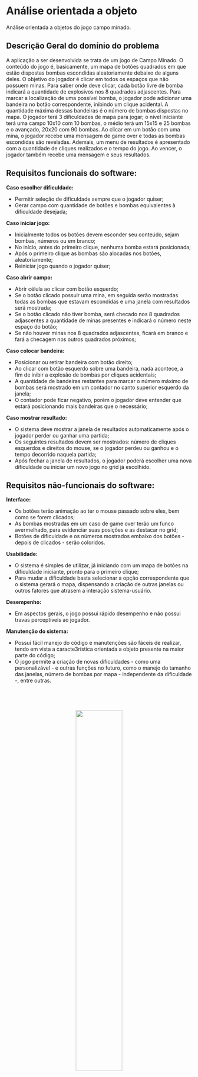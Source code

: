 # Análise orientada a objeto

Análise orientada a objetos do jogo campo minado.

## Descrição Geral do domínio do problema

A aplicação a ser desenvolvida se trata de um jogo de Campo Minado. O conteúdo do jogo é, basicamente, um mapa de botões quadrados em que estão dispostas bombas escondidas aleatoriamente debaixo de alguns deles. O objetivo do jogador é clicar em todos os espaços que não possuem minas. Para saber onde deve clicar, cada botão livre de bomba indicará a quantidade de explosivos nos 8 quadrados adjascentes. Para marcar a localização de uma possível bomba, o jogador pode adicionar uma bandeira no botão correspondente, inibindo um clique acidental. A quantidade máxima dessas bandeiras é o número de bombas dispostas no mapa.
O jogador terá 3 dificuldades de mapa para jogar; o nível iniciante terá uma campo 10x10 com 10 bombas, o médio terá um 15x15 e 25 bombas e o avançado, 20x20 com 90 bombas.
Ao clicar em um botão com uma mina, o jogador recebe uma mensagem de game over e todas as bombas escondidas são reveladas. Ademais, um menu de resultados é apresentado com a quantidade de cliques realizados e o tempo do jogo. Ao vencer, o jogador também recebe uma mensagem e seus resultados.

## Requisitos funcionais do software: 


**Caso escolher dificuldade:**
- Permitir seleção de dificuldade sempre que o jogador quiser;
- Gerar campo com quantidade de botões e bombas equivalentes à dificuldade desejada;
  
**Caso iniciar jogo:**
- Inicialmente todos os botões devem esconder seu conteúdo, sejam bombas, números ou em branco;
- No início, antes do primeiro clique, nenhuma bomba estará posicionada;
- Após o primeiro clique as bombas são alocadas nos botões, aleatoriamente;
- Reiniciar jogo quando o jogador quiser;

**Caso abrir campo:**
- Abrir célula ao clicar com botão esquerdo;
- Se o botão clicado possuir uma mina, em seguida serão mostradas todas as bombas que estavam escondidas e uma janela com resultados será mostrada;
- Se o botão clicado não tiver bomba, será checado nos 8 quadrados adjascentes a quantidade de minas presentes e indicará o número neste espaço do botão;
- Se não houver minas nos 8 quadrados adjascentes, ficará em branco e fará a checagem nos outros quadrados próximos;
  
**Caso colocar bandeira:**
- Posicionar ou retirar bandeira com botão direito;
- Ao clicar com botão esquerdo sobre uma bandeira, nada acontece, a fim de inibir a explosão de bombas por cliques acidentais;
- A quantidade de bandeiras restantes para marcar o número máximo de bombas será mostrado em um contador no canto superior esquerdo da janela;
- O contador pode ficar negativo, porém o jogador deve entender que estará posicionando mais bandeiras que o necessário;

**Caso mostrar resultado:**
- O sistema deve mostrar a janela de resultados automaticamente após o jogador perder ou ganhar uma partida;
- Os seguintes resultados devem ser mostrados: número de cliques esquerdos e direitos do mouse, se o jogador perdeu ou ganhou e o tempo decorrido naquela partida;
- Após fechar a janela de resultados, o jogador poderá escolher uma nova dificuldade ou iniciar um novo jogo no grid já escolhido.

## Requisitos não-funcionais do software: 
**Interface:**
- Os botões terão animação ao ter o mouse passado sobre eles, bem como se forem clicados;
- As bombas mostradas em um caso de game over terão um funco avermelhado, para evidenciar suas posições e as destacar no grid;
- Botões de dificuldade e os números mostrados embaixo dos botões - depois de clicados - serão coloridos.

**Usabilidade:**
- O sistema é simples de utilizar, já iniciando com um mapa de botões na dificuldade iniciante, pronto para o primeiro clique;
- Para mudar a dificuldade basta selecionar a opção correspondente que o sistema gerará o mapa, dispensando a criação de outras janelas ou outros fatores que atrasem a interação sistema-usuário.

**Desempenho:**
- Em aspectos gerais, o jogo possui rápido desempenho e não possui travas perceptíveis ao jogador.

**Manutenção do sistema:**
- Possui fácil manejo do código e manutenções são fáceis de realizar, tendo em vista a caracte3rística orientada a objeto presente na maior parte do código;
- O jogo permite a criação de novas dificuldades - como uma personalizável - e outras funções no futuro, como o manejo do tamanho das janelas, número de bombas por mapa - independente da dificuldade -, entre outras.

<br><br>
<div align="center">
<img src="images/mine2.png"
     width="50%"
     style="padding: 10px">
</div>

<br><br>
## Diagrama de Casos de Uso
<div align="center">
  <img src="images/casos_uso.png"
     align="center"
     width="60%"
     style="padding: 10px">
</div>

<br><br>
Esta aplicação conta com somente um ator - que é o jogador - e o sistema.
Inicialmente, o jogador entra na tela principal do jogo, onde há 5 botões (além do campo com minas): novo jogo - simbolizado por um emoji sorridente -, sobre (about), e as 3 dificuldades disponíveis - iniciante, médio e avançado. Ao clicar no emoji sorridente - novo jogo, o sistema restaura os botões e os contadores;

<h1>Caso de uso - escolher dificuldade:</h1>

3 botões estarão alocados no topo da janela, dispondo das dificuldades disponíveis para o jogo.
Ao selecionar a dificuldade fácil, o mapa do campo minado gerará um grid 10x10; no médio, um grid 15x15 e no avançado, 20x20;

<h1>Caso de uso - Iniciar jogo:</h1>

No início do jogo, o usuário verá um layout de botões, um cronômetro zerado no canto superior direito e, no esquerdo, um contador fixo com o número máximo de flags que poderá utilizar;
Ao apertar o primeiro quadrado, o cronômetro é ativado, mostrando o tempo de jogo até que todos os botões sem bomba estejam descobertos ou se o jogador tenha clicado sobre uma bomba;
Ao ganhar, perder ou se estiver no meio de uma partida e o jogador quiser gerar um novo jogo, há 3 opções: clicar na tela espaço do teclado, apertar no botão com o emoji sorrindo (ou triste - se tiver perdido a partida) ou selecionar, na parte superior da janela, qual a dificuldade deseja para a próxima partida; as duas primeiras opções levam a um novo jogo na dificuldade antes selecionada.

<h1>Caso de uso - abrir campo:</h1>

Ao clicar em um botão, o sistema checará se há bombas nos 8 quadrados adjascentes a este e indicará a quantidade .
Se o botão clicado não tiver bombas em seus vizinhos, esse ponto não terá nenhum número e possíveis botões adjacentes a este que estiverem sem bombas serão descobertos automaticamente através desse clique, indicando o número de bombas se for o caso;
Clicando em um botão que tem bomba escondida, as demais bombas serão demonstradas no mapa com imagens de bombas e fundos vermelhos, e a bomba clicada terá um ícone especial, como se explodida de fato;
Ao mesmo tempo que o mapa mostrar todas as bombas descobertas, o menu de resultados aparecerá.

<h1>Caso de uso - mostra resultado:</h1>

Ao perder ou ganhar um jogo, o sistema mostrará uma janela com os resultados da partida. Uma mensagem evidenciará se o jogador perdeu ou ganhou, além dos segundos decorridos na partida e a quantidade de cliques no mouse, tanto do botão esquerdo quanto do direito. Haverá um botão próprio para fechar esta janela.

<h1>Caso de uso - colocar bandeira:</h1>

Tendo a suspeita de alguma bomba, o jogador poderá marcar o quadrado com uma bandeira (flag); ao fazê-lo, o contador de flags irá subtrair da quantidade disponível. A quantidade inicial mostrada no contador se refere ao número de minas dispostas no grid; se o jogador clicar com o botão esquerdo em cima de uma bandeira já posicionada, nada acontece, já que ele presumiu que ali teria uma bomba. É possível retirar bandeiras posicionadas. Ademais, o jogador pode colocar quantas bandeiras quiser, porém o contador ficará negativo, sinalizando que há mais bandeiras posicionadas que o necessário;
Este caso de uso, em termos técnicos e tendo em vista o diagrama de classe a seguir, pode ser descrito como:
- O jogador clica com o botão direito em uma casa (tile);
- Através da classe QMouseEvent, a plataforma Qt interpreta que o sinal veio do botão direito do mouse;
- O sistema checa, através de uma estrutura condicional switch-case, qual é o estado daquela casa; se está coberta ou marcada (com bandeira);
- Caso estiver coberta, o ícone de bandeira é mostrado no botão, o estado é alterado para "marcado" e um sinal é emitido com parâmetro True para a classe Field, que está gerindo o display do contador de bandeiras;
- Caso o botão já estiver marcado, o ícone de bandeira é retirado, o estado da casa é alterado para "coberta" e um sinal é emitido para Field, como no caso anterior, porém com o parâmetro False;
- Na classe Field, independente do estado do botão clicado, o sistema registra o clique em um contador geral de cliques com o botão direito do mouse, a fim de mostrar, no fim do jogo, a quantidade de cliques registrados na partida;
- Em seguida, a classe Field conecta o sinal emitido pela classe Tile em um slot próprio - setFlag(bool act) - que faz a contagem das bandeiras alocadas;
- O slot recebe como parâmetro um dado booleano do sinal de Tile;
- A função do slot é verificar o valor booleano do parâmetro e, através de uma condicional, definir se o contador cresce ou decresce;
- Se o parâmetro for True (o botão estava coberto/limpo), o sistema decrementa uma unidade do contador, pois uma bandeira foi alocada;
- Se não (parâmetro False - o botão já estava marcado), o sistema acrescenta uma unidade ao contador, visto que a bandeira foi retirada e está novamente disponível para ser utilizada;
- O sistema, na própria classe Field, mostra no display o contador de bandeiras "disponíveis" de acordo com a quantidade de bombas dispostas no mapa;
- O jogo não limita a quantidade de bandeiras alocadas no mapa, porém se o display mostrar um número negativo significa que há mais marcações do que bombas, evidenciando algum erro de interpretação do jogador.  

<br><br>
## Diagrama de Domínio do problema
<div align="center">
<img src="images/dominio_problema_att.png"
     width="100%"
     style="padding: 10px">
</div> 

## Diagrama de classes
<div align="center">
<img src="images/diagrama_classes.png"
     width="100%"
     style="padding: 10px">
</div>

## Diagrama de sequência - colocar bandeira
<div align="center">
<img src="images/colocar_bandeira.png"
     width="80%"
     style="padding: 10px">
</div>

<br><br>
<div align="center">
[Retroceder](README.md) | [Avançar](projeto.md)
</div>
